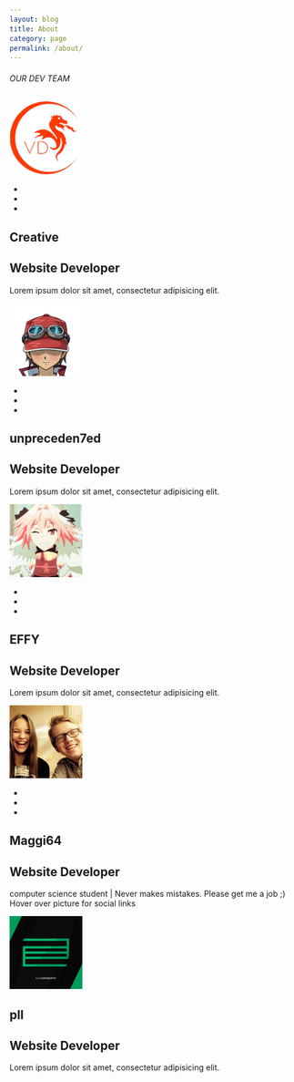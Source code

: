 ```yaml
---
layout: blog
title: About
category: page
permalink: /about/
---
```

<section class="team">
  <div class="container">
    <div class="row">
      <div>
        <div class="col-lg-12">
          <h6 class="description">OUR DEV TEAM</h6>
          <div class="row pt-md">
            <div class="col-lg-3 col-md-3 col-sm-4 col-xs-12 devprofile">
              <div class="devImg-box">
                <img src="/img/profilepic/creative.png" class="img-responsive">
                <ul class="text-center">
                  <a href="#"><li><i class="fa fa-facebook"></i></li></a>
                  <a href="#"><li><i class="fa fa-twitter"></i></li></a>
                  <a href="#"><li><i class="fa fa-linkedin"></i></li></a>
                </ul>
              </div>
              <h1>Creative</h1>
              <h2>Website Developer</h2>
              <p>Lorem ipsum dolor sit amet, consectetur adipisicing elit.</p>
            </div>
            <div class="col-lg-3 col-md-3 col-sm-4 col-xs-12 devprofile">
              <div class="devImg-box">
                <img src="/img/profilepic/unprec.png" class="img-responsive">
                <ul class="text-center">
                  <a href="#"><li><i class="fa fa-facebook"></i></li></a>
                  <a href="#"><li><i class="fa fa-twitter"></i></li></a>
                  <a href="#"><li><i class="fa fa-linkedin"></i></li></a>
                </ul>
              </div>
              <h1>unpreceden7ed</h1>
              <h2>Website Developer</h2>
              <p>Lorem ipsum dolor sit amet, consectetur adipisicing elit.</p>
            </div>
            <div class="col-lg-3 col-md-3 col-sm-4 col-xs-12 devprofile">
              <div class="devImg-box">
                <img src="/img/profilepic/effy.gif" class="img-responsive">
                <ul class="text-center">
                  <a href="#"><li><i class="fa fa-facebook"></i></li></a>
                  <a href="#"><li><i class="fa fa-twitter"></i></li></a>
                  <a href="#"><li><i class="fa fa-linkedin"></i></li></a>
                </ul>
              </div>
              <h1>EFFY</h1>
              <h2>Website Developer</h2>
              <p>Lorem ipsum dolor sit amet, consectetur adipisicing elit.</p>
            </div>
              <div class="col-lg-3 col-md-3 col-sm-4 col-xs-12 devprofile">
              <div class="devImg-box">
                <img src="/img/profilepic/maggi64.png" class="img-responsive">
                <ul class="text-center">
                  <a href="https://www.instagram.com/maxi.dew/"><li><i class="fa fa-instagram"></i></li></a>
                  <a href="https://www.twitch.tv/maggi64"><li><i class="fa fa-twitch"></i></li></a>
                  <a href="https://buymeacoff.ee/Maggi64"><li><i class="fa fa-paypal"></i></li></a>
                </ul>
              </div>
              <h1>Maggi64</h1>
              <h2>Website Developer</h2>
              <p>computer science student | Never makes mistakes. Please get me a job ;)
              <br>
              Hover over picture for social links
              </p>
            </div>
            <div class="col-lg-3 col-md-3 col-sm-4 col-xs-12 devprofile">
              <div class="devImg-box">
                <img src="/img/profilepic/pll.png" class="img-responsive">
                <ul class="text-center">
                </ul>
              </div>
              <h1>pll</h1>
              <h2>Website Developer</h2>
              <p>Lorem ipsum dolor sit amet, consectetur adipisicing elit.</p>
            </div>
          </div>
        </div>
      </div>
    </div>
  </div>
</section>